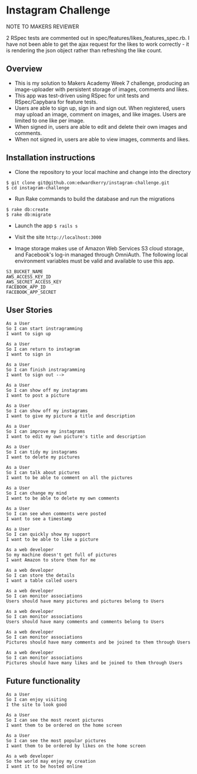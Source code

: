 Instagram Challenge
===================

NOTE TO MAKERS REVIEWER

2 RSpec tests are commented out in spec/features/likes_features_spec.rb.
I have not been able to get the ajax request for the likes to work correctly - it is rendering the json object rather than refreshing the like count.


Overview
-------
* This is my solution to Makers Academy Week 7 challenge, producing an image-uploader with persistent storage of images, comments and likes.
* This app was test-driven using RSpec for unit tests and RSpec/Capybara for feature tests.
* Users are able to sign up, sign in and sign out. When registered, users may upload an image, comment on images, and like images. Users are limited to one like per image.
* When signed in, users are able to edit and delete their own images and comments.
* When not signed in, users are able to view images, comments and likes.


Installation instructions
-------
* Clone the repository to your local machine and change into the directory
```
$ git clone git@github.com:edwardkerry/instagram-challenge.git
$ cd instagram-challenge
```

* Run Rake commands to build the database and run the migrations
```
$ rake db:create
$ rake db:migrate
```

* Launch the app
`$ rails s`

* Visit the site
`http://localhost:3000`

* Image storage makes use of Amazon Web Services S3 cloud storage, and Facebook's log-in managed through OmniAuth. The following local environment variables must be valid and available to use this app.
```
S3_BUCKET_NAME
AWS_ACCESS_KEY_ID
AWS_SECRET_ACCESS_KEY
FACEBOOK_APP_ID
FACEBOOK_APP_SECRET
```

User Stories
-----

```
As a User
So I can start instragramming
I want to sign up

As a User
So I can return to instagram
I want to sign in

As a User
So I can finish instragramming
I want to sign out -->

As a User
So I can show off my instagrams
I want to post a picture

As a User
So I can show off my instagrams
I want to give my picture a title and description

As a User
So I can improve my instagrams
I want to edit my own picture's title and description

As a User
So I can tidy my instagrams
I want to delete my pictures

As a User
So I can talk about pictures
I want to be able to comment on all the pictures

As a User
So I can change my mind
I want to be able to delete my own comments

As a User
So I can see when comments were posted
I want to see a timestamp

As a User
So I can quickly show my support
I want to be able to like a picture

As a web developer
So my machine doesn't get full of pictures
I want Amazon to store them for me

As a web developer
So I can store the details
I want a table called users

As a web developer
So I can monitor associations
Users should have many pictures and pictures belong to Users

As a web developer
So I can monitor associations
Users should have many comments and comments belong to Users

As a web developer
So I can monitor associations
Pictures should have many comments and be joined to them through Users

As a web developer
So I can monitor associations
Pictures should have many likes and be joined to them through Users
```

Future functionality
-----
```
As a User
So I can enjoy visiting
I the site to look good

As a User
So I can see the most recent pictures
I want them to be ordered on the home screen

As a User
So I can see the most popular pictures
I want them to be ordered by likes on the home screen

As a web developer
So the world may enjoy my creation
I want it to be hosted online
```
